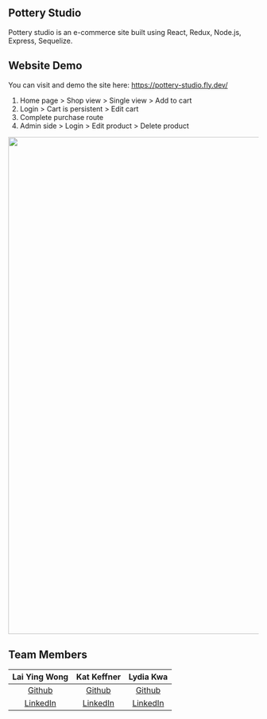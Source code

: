 ## Pottery Studio

Pottery studio is an e-commerce site built using React, Redux, Node.js, Express, Sequelize.

## Website Demo

You can visit and demo the site here: https://pottery-studio.fly.dev/

1. Home page > Shop view > Single view > Add to cart
2. Login > Cart is persistent > Edit cart
3. Complete purchase route
4. Admin side > Login > Edit product > Delete product

<div style="display: flex;">
<img src="https://github.com/tinazarb/pottery-studio/blob/5b4c9bbe2e3fd3606a25eee510c134839066cbd4/public/assets/pottery-studio.gif" width="1000">
</div>

## Team Members

|                          Lai Ying Wong                           |                    Kat Keffner                    |                     Lydia Kwa                      |
| :--------------------------------------------------------------: | :-----------------------------------------------: | :------------------------------------------------: |
|             [Github](https://github.com/laiyingwong)             |       [Github](https://github.com/katkeff)        |       [Github](https://github.com/lydiakwa)        |
| [LinkedIn](https://www.linkedin.com/in/lai-ying-wong-72b9ba216/) | [LinkedIn](https://www.linkedin.com/in/kkeffner/) | [LinkedIn](https://www.linkedin.com/in/lydia-kwa/) |
